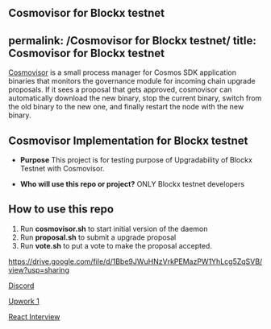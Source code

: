 Cosmovisor for Blockx testnet
---
permalink: /Cosmovisor for Blockx testnet/
title: Cosmovisor for Blockx testnet
---

[Cosmovisor](https://docs.cosmos.network/main/tooling/cosmovisor) is a small process manager for Cosmos SDK application binaries that monitors the governance module for incoming chain upgrade proposals. If it sees a proposal that gets approved, cosmovisor can automatically download the new binary, stop the current binary, switch from the old binary to the new one, and finally restart the node with the new binary.

## Cosmovisor Implementation for Blockx testnet
* **Purpose**
This project is for testing purpose of Upgradability of Blockx Testnet with Cosmovisor.

* **Who will use this repo or project?**
ONLY Blockx testnet developers

## How to use this repo

1. Run **cosmovisor.sh** to start initial version of the daemon
2. Run **proposal.sh** to submit a upgrade proposal
3. Run **vote.sh** to put a vote to make the proposal accepted.

https://drive.google.com/file/d/1Bbe9JWuHNzVrkPEMazPW1YhLcg5ZqSVB/view?usp=sharing

[Discord](https://drive.google.com/file/d/1fvxpb6hhj_09_un40hnP6AeGn1oIib-c/view?usp=sharing)

[Upwork 1](https://drive.google.com/file/d/109QIQn3ym-heI6lg6kYBDf55uzzok6RY/view?usp=sharing)

[React Interview](https://drive.google.com/file/d/109QIQn3ym-heI6lg6kYBDf55uzzok6RY/view?usp=sharing)
